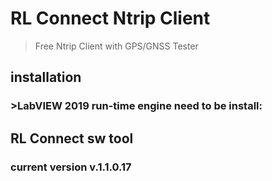 # RL Connect Ntrip Client
>Free Ntrip Client with GPS/GNSS Tester

## installation
### >LabVIEW 2019 run-time engine need to be install: 

[](https://www.dropbox.com/s/4l41pv2w5zlaar1/RLmodel%20GNSS%20NtripClient%20installer.zip?dl=0)

## RL Connect sw tool
### current version v.1.1.0.17

